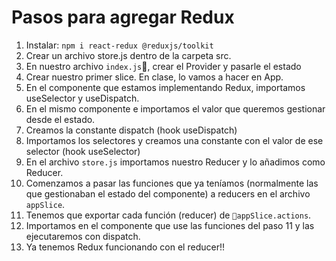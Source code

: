 # Pasos para agregar Redux

1. Instalar: `npm i react-redux @reduxjs/toolkit`
2. Crear un archivo store.js dentro de la carpeta src.
3. En nuestro archivo `index.js`, crear el Provider y pasarle el estado
4. Crear nuestro primer slice. En clase, lo vamos a hacer en App.
5. En el componente que estamos implementando Redux, importamos useSelector y useDispatch.
6. En el mismo componente e importamos el valor que queremos gestionar desde el estado.
7. Creamos la constante dispatch (hook useDispatch)
8. Importamos los selectores y creamos una constante con el valor de ese selector (hook useSelector)
9. En el archivo `store.js` importamos nuestro Reducer y lo añadimos como Reducer.
10. Comenzamos a pasar las funciones que ya teníamos (normalmente las que gestionaban el estado del componente) a reducers en el archivo `appSlice`.
11. Tenemos que exportar cada función (reducer) de `appSlice.actions`.
12. Importamos en el componente que use las funciones del paso 11 y las ejecutaremos con dispatch.
13. Ya tenemos Redux funcionando con el reducer!!

